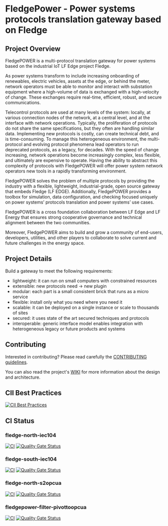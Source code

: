 # FledgePower - Power systems protocols translation gateway based on Fledge

## Project Overview

FledgePOWER is a multi-protocol translation gateway for power systems based on the industrial IoT LF Edge project Fledge.

As power systems transform to include increasing onboarding of renewables, electric vehicles, assets at the edge, or behind the meter, network operators must be able to monitor and interact with substation equipment where a high-volume of data is exchanged with a high-velocity of change. These exchanges require real-time, efficient, robust, and secure communications.

Telecontrol protocols are used at many levels of the system: locally, at various connection nodes of the network, at a central level, and at the interface with network operations. Typically, the proliferation of protocols do not share the same specifications, but they often are handling similar data. Implementing new protocols is costly, can create technical debt, and is time-consuming. To manage this heterogeneous environment, the multi-protocol and evolving protocol phenomena lead operators to run deprecated protocols, as a legacy, for decades. With the speed of change increasing, network operations become increasingly complex, less flexible, and ultimately are expensive to operate. Having the ability to abstract this complexity of protocols with FledgePOWER will offer power system network operators new tools in a rapidly transforming environment.

FledgePOWER solves the problem of multiple protocols by providing the industry with a flexible, lightweight, industrial-grade, open source gateway that embeds Fledge (LF EDGE). Additionally, FledgePOWER provides a toolbox for simulation, data configuration, and checking focused uniquely on power systems’ protocols translation and power systems’ use cases. 

FledgePOWER is a cross foundation collaboration between LF Edge and LF Energy that ensures strong cooperative governance and technical alignment between the two communities.

Moreover, FledgePOWER aims to build and grow a community of end-users, developers, utilities, and other players to collaborate to solve current and future challenges in the energy space.


## Project Details

Build a gateway to meet the following requirements:

- lightweight: it can run on small computers with constrained resources
- extensible: new protocols need → new plugin
- modular: each part is a small consistent brick that runs as a micro service
- flexible: install only what you need where you need it
- scalable: it can be deployed on a single instance or scale to thousands of sites
- secured: it uses state of the art secured techniques and protocols
- interoperable: generic interface model enables integration with heterogeneous legacy or future products and systems

## Contributing

Interested in contributing? Please read carefully the [CONTRIBUTING guidelines](https://github.com/fledge-power/contributing/blob/main/CONTRIBUTING.md).

You can also read the project's [WIKI](https://wiki.lfenergy.org/display/FLED/FledgePower) for more information about the design and architecture.

## CII Best Practices
[![CII Best Practices](https://bestpractices.coreinfrastructure.org/projects/5969/badge)](https://bestpractices.coreinfrastructure.org/projects/5969)

## CI Status
### fledge-north-iec104
[![CI](https://github.com/fledge-power/fledge-north-iec104/actions/workflows/ci.yml/badge.svg)](https://github.com/fledge-power/fledge-north-iec104/actions/workflows/ci.yml)
[![Quality Gate Status](https://sonarcloud.io/api/project_badges/measure?project=fledge-power_fledge-north-iec104&metric=alert_status)](https://sonarcloud.io/dashboard?id=fledge-power_fledge-north-iec104)
### fledge-south-iec104
[![CI](https://github.com/fledge-power/fledge-south-iec104/actions/workflows/ci.yml/badge.svg)](https://github.com/fledge-power/fledge-south-iec104/actions/workflows/ci.yml)
[![Quality Gate Status](https://sonarcloud.io/api/project_badges/measure?project=fledge-power_fledge-south-iec104&metric=alert_status)](https://sonarcloud.io/dashboard?id=fledge-power_fledge-south-iec104)
### fledge-north-s2opcua
[![CI](https://github.com/fledge-power/fledge-north-s2opcua/actions/workflows/ci.yml/badge.svg)](https://github.com/fledge-power/fledge-north-s2opcua/actions/workflows/ci.yml)
[![Quality Gate Status](https://sonarcloud.io/api/project_badges/measure?project=fledge-power_fledge-north-s2opcua&metric=alert_status)](https://sonarcloud.io/dashboard?id=fledge-power_fledge-north-s2opcua)
### fledgepower-filter-pivottoopcua
[![CI](https://github.com/fledge-power/fledgepower-filter-pivottoopcua/actions/workflows/ci.yml/badge.svg)](https://github.com/fledge-power/fledgepower-filter-pivottoopcua/actions/workflows/ci.yml)
[![Quality Gate Status](https://sonarcloud.io/api/project_badges/measure?project=fledge-power_fledgepower-filter-pivottoopcua&metric=alert_status)](https://sonarcloud.io/dashboard?id=fledge-power_fledgepower-filter-pivottoopcua)
